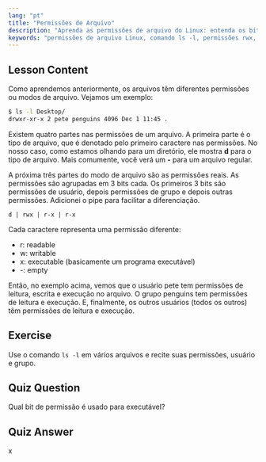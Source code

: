 ```yaml
---
lang: "pt"
title: "Permissões de Arquivo"
description: "Aprenda as permissões de arquivo do Linux: entenda os bits rwx, usuário, grupo e outras permissões. Domine a saída de `ls -l` para iniciantes. Comece sua jornada no Linux!"
keywords: "permissões de arquivo Linux, comando ls -l, permissões rwx, tutorial Linux, modos de arquivo, Linux para iniciantes, guia Linux"
---
```


## Lesson Content

Como aprendemos anteriormente, os arquivos têm diferentes permissões ou modos de arquivo. Vejamos um exemplo:

```bash
$ ls -l Desktop/
drwxr-xr-x 2 pete penguins 4096 Dec 1 11:45 .
```

Existem quatro partes nas permissões de um arquivo. A primeira parte é o tipo de arquivo, que é denotado pelo primeiro caractere nas permissões. No nosso caso, como estamos olhando para um diretório, ele mostra **d** para o tipo de arquivo. Mais comumente, você verá um **-** para um arquivo regular.

A próxima três partes do modo de arquivo são as permissões reais. As permissões são agrupadas em 3 bits cada. Os primeiros 3 bits são permissões de usuário, depois permissões de grupo e depois outras permissões. Adicionei o pipe para facilitar a diferenciação.

```plaintext
d | rwx | r-x | r-x
```

Cada caractere representa uma permissão diferente:

- r: readable
- w: writable
- x: executable (basicamente um programa executável)
- -: empty

Então, no exemplo acima, vemos que o usuário pete tem permissões de leitura, escrita e execução no arquivo. O grupo penguins tem permissões de leitura e execução. E, finalmente, os outros usuários (todos os outros) têm permissões de leitura e execução.

## Exercise

Use o comando `ls -l` em vários arquivos e recite suas permissões, usuário e grupo.

## Quiz Question

Qual bit de permissão é usado para executável?

## Quiz Answer

x
